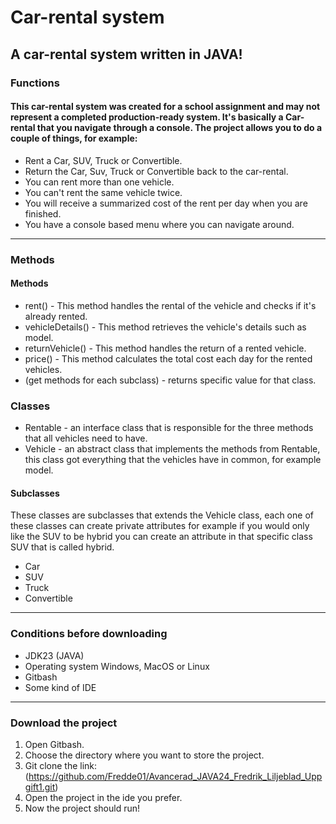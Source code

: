 # Car-rental system

## A car-rental system written in JAVA!

### Functions
#### This car-rental system was created for a school assignment and may not represent a completed production-ready system. It's basically a Car-rental that you navigate through a console. The project allows you to do a couple of things, for example:

* Rent a Car, SUV, Truck or Convertible.
* Return the Car, Suv, Truck or Convertible back to the car-rental.
* You can rent more than one vehicle.
* You can't rent the same vehicle twice.
* You will receive a summarized cost of the rent per day when you are finished.
* You have a console based menu where you can navigate around.
---

### Methods

#### Methods
* rent() - This method handles the rental of the vehicle and checks if it's already rented.
* vehicleDetails() - This method retrieves the vehicle's details such as model.
* returnVehicle() - This method handles the return of a rented vehicle.
* price() - This method calculates the total cost each day for the rented vehicles.
* (get methods for each subclass) - returns specific value for that class.

### Classes
* Rentable - an interface class that is responsible for the three methods that all vehicles need to have. 
* Vehicle - an abstract class that implements the methods from Rentable, this class got everything that the vehicles have in common, for example model.
#### Subclasses
These classes are subclasses that extends the Vehicle class, each one of these classes can create private attributes for example if you would only like the SUV to be hybrid you can create an attribute in that specific class SUV that is called hybrid. 
* Car 
* SUV 
* Truck 
* Convertible 
  
  



----

### Conditions before downloading

* JDK23 (JAVA)
* Operating system Windows, MacOS or Linux
* Gitbash
* Some kind of IDE
-----
### Download the project

1. Open Gitbash.
2. Choose the directory where you want to store the project.
3. Git clone the link: (https://github.com/Fredde01/Avancerad_JAVA24_Fredrik_Liljeblad_Uppgift1.git)
4. Open the project in the ide you prefer.
5. Now the project should run!

 
